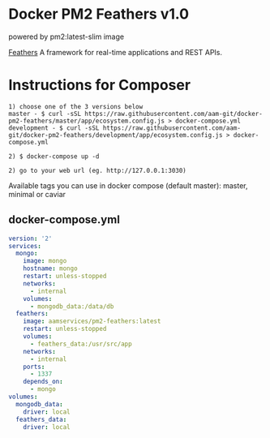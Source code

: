 Docker PM2 Feathers v1.0
========
powered by pm2:latest-slim image

[Feathers][1] A framework for real-time applications and REST APIs.


Instructions for Composer
========

```
1) choose one of the 3 versions below
master - $ curl -sSL https://raw.githubusercontent.com/aam-git/docker-pm2-feathers/master/app/ecosystem.config.js > docker-compose.yml
development - $ curl -sSL https://raw.githubusercontent.com/aam-git/docker-pm2-feathers/development/app/ecosystem.config.js > docker-compose.yml

2) $ docker-compose up -d

2) go to your web url (eg. http://127.0.0.1:3030)
```


Available tags you can use in docker compose (default master): master, minimal or caviar

## docker-compose.yml

```yaml
version: '2'
services:
  mongo:
    image: mongo
    hostname: mongo
    restart: unless-stopped
    networks:
      - internal
    volumes:
      - mongodb_data:/data/db
  feathers:
    image: aamservices/pm2-feathers:latest
    restart: unless-stopped
    volumes:
      - feathers_data:/usr/src/app
    networks:
      - internal
    ports:
      - 1337
    depends_on:
      - mongo
volumes:
  mongodb_data:
    driver: local
  feathers_data:
    driver: local
```


[1]: https://feathersjs.com